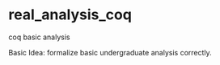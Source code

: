 # real_analysis_coq
coq basic analysis

Basic Idea: formalize basic undergraduate analysis correctly.
